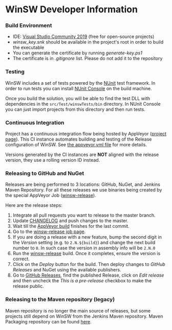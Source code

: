 WinSW Developer Information
===

### Build Environment

* IDE: [Visual Studio Community 2019](https://visualstudio.microsoft.com/vs/) (free for open-source projects)
* *winsw_key.snk* should be available in the project's root in order to build the executable
* You can generate the certificate by running *generate-key.ps1*
* The certificate is in *.gitignore* list. Please do not add it to the repository

### Testing

WinSW includes a set of tests powered by the [NUnit](https://www.nunit.org/) test framework.
In order to run tests you can install [NUnit Console](https://github.com/nunit/nunit-console) on the build machine.

Once you build the solution, you will be able to find the test DLL with dependencies in the `src/Test/winswTests/bin` directory.
In NUnit Console you can just import projects from this directory and then run tests.
 
### Continuous Integration

Project has a continuous integration flow being hosted by AppVeyor ([project page](https://ci.appveyor.com/project/winsw/winsw)).
This CI instance automates building and testing of the Release configuration of WinSW. 
See [the appveyor.yml file](./appveyor.yml) for more details.

Versions generated by the CI instances are **NOT** aligned with the release version, they use a rolling version ID instead.

### Releasing to GitHub and NuGet

Releases are being performed to 3 locations: GitHub, NuGet, and Jenkins Maven Repository.
For all these releases we use binaries being created by the special AppVeyor Job ([winsw-release](https://ci.appveyor.com/project/oleg-nenashev/winsw-release)).

Here are the release steps:

1. Integrate all pull requests you want to release to the master branch.
2. Update [CHANGELOG](./CHANGELOG.md) and push changes to the master.
3. Wait till the [AppVeyor build](https://ci.appveyor.com/project/winsw/winsw) finishes for the last commit.
4. Go to the [winsw-release job page](https://ci.appveyor.com/project/oleg-nenashev/winsw-g2fwp).
5. If you are doing a release with a new feature, bump the second digit in the _Version_ setting (e.g. to `2.N.${build}`) and change the next build number to `0`. In such case the version in assembly info will be `2.N.0`
6. Run the [winsw-release](https://ci.appveyor.com/project/oleg-nenashev/winsw-g2fwp) build. 
Once it completes, ensure the version is correct.
7. Click on the _Deploy_ button for the build.
Then deploy changes to _GitHub Releases_ and NuGet using the available publishers.
8. Go to [GitHub Releases](https://github.com/kohsuke/winsw/releases), find the published Release, click on _Edit release_ and then uncheck the _This is a pre-release_ checkbox to make the release public.


### Releasing to the Maven repository (legacy)

Maven repository is no longer the main source of releases,
but some projects still depend on WinSW from the Jenkins Maven repository.
Maven Packaging repository can be found [here](https://github.com/jenkinsci/winsw-maven-packaging).
